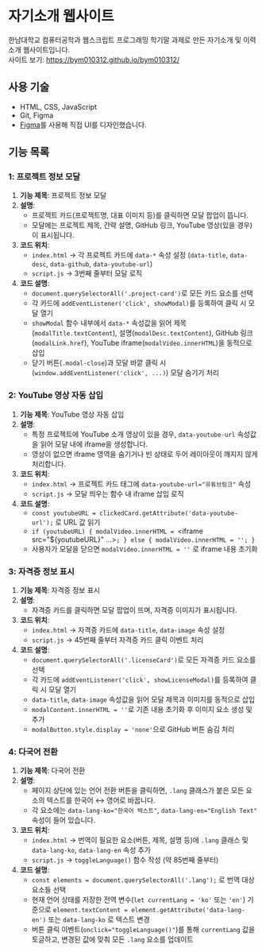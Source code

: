# 자기소개 웹사이트
한남대학교 컴퓨터공학과 웹스크립트 프로그래밍 학기말 과제로 만든 자기소개 및 이력 소개 웹사이트입니다.  
사이트 보기: https://bym010312.github.io/bym010312/

## 사용 기술
- HTML, CSS, JavaScript  
- Git, Figma  
- [Figma](https://www.figma.com/design/qbVREP6zCJlkcQf0EpsLgh/resume?node-id=0-1&t=GIBCJyv60Ylecusr-1)를 사용해 직접 UI를 디자인했습니다.

## 기능 목록

### 1: 프로젝트 정보 모달 
1. **기능 제목**: 프로젝트 정보 모달  
2. **설명**:  
   - 프로젝트 카드(프로젝트명, 대표 이미지 등)를 클릭하면 모달 팝업이 뜹니다.  
   - 모달에는 프로젝트 제목, 간략 설명, GitHub 링크, YouTube 영상(있을 경우)이 표시됩니다.  
3. **코드 위치**:  
   - `index.html` → 각 프로젝트 카드에 `data-*` 속성 설정 (`data-title`, `data-desc`, `data-github`, `data-youtube-url`)  
   - `script.js` → 3번째 줄부터 모달 로직 
4. **코드 설명**:  
   - `document.querySelectorAll('.project-card')`로 모든 카드 요소를 선택  
   - 각 카드에 `addEventListener('click', showModal)`를 등록하여 클릭 시 모달 열기  
   - `showModal` 함수 내부에서 `data-*` 속성값을 읽어 제목(`modalTitle.textContent`), 설명(`modalDesc.textContent`), GitHub 링크(`modalLink.href`), YouTube iframe(`modalVideo.innerHTML`)을 동적으로 삽입  
   - 닫기 버튼(`.modal-close`)과 모달 바깥 클릭 시(`window.addEventListener('click', ...)`) 모달 숨기기 처리

### 2: YouTube 영상 자동 삽입  
1. **기능 제목**: YouTube 영상 자동 삽입  
2. **설명**:  
   - 특정 프로젝트에 YouTube 소개 영상이 있을 경우, `data-youtube-url` 속성값을 읽어 모달 내에 iframe을 생성합니다.  
   - 영상이 없으면 iframe 영역을 숨기거나 빈 상태로 두어 레이아웃이 깨지지 않게 처리합니다.  
3. **코드 위치**:  
   - `index.html` → 프로젝트 카드 태그에 `data-youtube-url="유튜브링크"` 속성  
   - `script.js` → 모달 띄우는 함수 내 iframe 삽입 로직  
4. **코드 설명**:  
   - `const youtubeURL = clickedCard.getAttribute('data-youtube-url');` 로 URL 값 읽기  
   - `if (youtubeURL) { modalVideo.innerHTML = `<iframe src="${youtubeURL}" ...></iframe>`; } else { modalVideo.innerHTML = ''; }`  
   - 사용자가 모달을 닫으면 `modalVideo.innerHTML = ''` 로 iframe 내용 초기화

### 3: 자격증 정보 표시
1. **기능 제목**: 자격증 정보 표시
2. **설명**:  
   - 자격증 카드를 클릭하면 모달 팝업이 뜨며, 자격증 이미지가 표시됩니다.   
3. **코드 위치**:  
   - `index.html` → 자격증 카드에 `data-title`, `data-image` 속성 설정  
   - `script.js` → 45번째 줄부터 자격증 카드 클릭 이벤트 처리  
4. **코드 설명**:  
   - `document.querySelectorAll('.licenseCard')`로 모든 자격증 카드 요소를 선택  
   - 각 카드에 `addEventListener('click', showLicenseModal)`를 등록하여 클릭 시 모달 열기  
   - `data-title`, `data-image` 속성값을 읽어 모달 제목과 이미지를 동적으로 삽입  
   - `modalContent.innerHTML = ''`로 기존 내용 초기화 후 이미지 요소 생성 및 추가  
   - `modalButton.style.display = 'none'`으로 GitHub 버튼 숨김 처리

### 4: 다국어 전환  
1. **기능 제목**: 다국어 전환  
2. **설명**:  
   - 페이지 상단에 있는 언어 전환 버튼을 클릭하면, `.lang` 클래스가 붙은 모든 요소의 텍스트를 한국어 ↔ 영어로 바꿉니다.  
   - 각 요소에는 `data-lang-ko="한국어 텍스트"`, `data-lang-en="English Text"` 속성이 들어 있습니다.  
3. **코드 위치**:  
   - `index.html` → 번역이 필요한 요소(버튼, 제목, 설명 등)에 `.lang` 클래스 및 `data-lang-ko`, `data-lang-en` 속성 추가  
   - `script.js` → `toggleLanguage()` 함수 작성 (약 85번째 줄부터)  
4. **코드 설명**:  
   - `const elements = document.querySelectorAll('.lang');` 로 번역 대상 요소들 선택  
   - 현재 언어 상태를 저장한 전역 변수(`let currentLang = 'ko'` 또는 `'en'`) 기준으로 `element.textContent = element.getAttribute('data-lang-en')` 또는 `data-lang-ko` 로 텍스트 변경  
   - 버튼 클릭 이벤트(`onclick="toggleLanguage()"`)를 통해 `currentLang` 값을 토글하고, 변경된 값에 맞춰 모든 `.lang` 요소를 업데이트